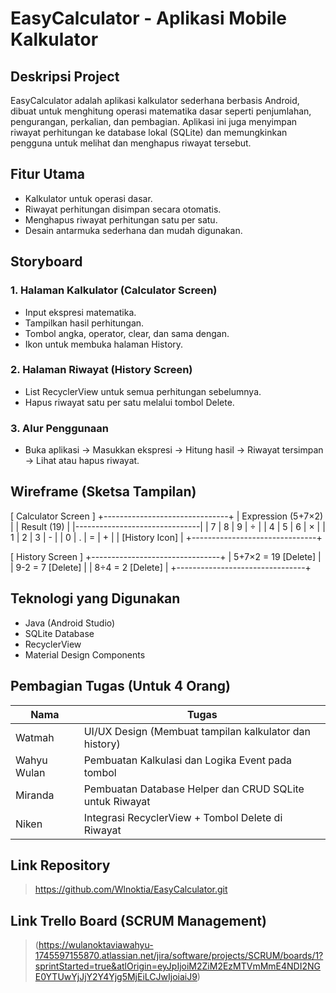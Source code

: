 
# EasyCalculator - Aplikasi Mobile Kalkulator

## Deskripsi Project
EasyCalculator adalah aplikasi kalkulator sederhana berbasis Android, dibuat untuk menghitung operasi matematika dasar seperti penjumlahan, pengurangan, perkalian, dan pembagian.
Aplikasi ini juga menyimpan riwayat perhitungan ke database lokal (SQLite) dan memungkinkan pengguna untuk melihat dan menghapus riwayat tersebut.

## Fitur Utama
- Kalkulator untuk operasi dasar.
- Riwayat perhitungan disimpan secara otomatis.
- Menghapus riwayat perhitungan satu per satu.
- Desain antarmuka sederhana dan mudah digunakan.

## Storyboard

### 1. Halaman Kalkulator (Calculator Screen)
- Input ekspresi matematika.
- Tampilkan hasil perhitungan.
- Tombol angka, operator, clear, dan sama dengan.
- Ikon untuk membuka halaman History.

### 2. Halaman Riwayat (History Screen)
- List RecyclerView untuk semua perhitungan sebelumnya.
- Hapus riwayat satu per satu melalui tombol Delete.

### 3. Alur Penggunaan
- Buka aplikasi → Masukkan ekspresi → Hitung hasil → Riwayat tersimpan → Lihat atau hapus riwayat.

## Wireframe (Sketsa Tampilan)

[ Calculator Screen ]
+-------------------------------+
|    Expression (5+7×2)          |
|    Result (19)                 |
|-------------------------------|
| 7 | 8 | 9 | ÷                 |
| 4 | 5 | 6 | ×                 |
| 1 | 2 | 3 | -                 |
| 0 | . | = | +                 |
|        [History Icon]         |
+-------------------------------+

[ History Screen ]
+--------------------------------+
| 5+7×2 = 19         [Delete]    |
| 9-2 = 7            [Delete]    |
| 8÷4 = 2            [Delete]    |
+--------------------------------+

## Teknologi yang Digunakan
- Java (Android Studio)
- SQLite Database
- RecyclerView
- Material Design Components

## Pembagian Tugas (Untuk 4 Orang)

| Nama | Tugas |
|------|-------|
| Watmah | UI/UX Design (Membuat tampilan kalkulator dan history) |
| Wahyu Wulan | Pembuatan Kalkulasi dan Logika Event pada tombol |
| Miranda | Pembuatan Database Helper dan CRUD SQLite untuk Riwayat |
| Niken | Integrasi RecyclerView + Tombol Delete di Riwayat |

 

## Link Repository
> https://github.com/Wlnoktia/EasyCalculator.git

## Link Trello Board (SCRUM Management)
> (https://wulanoktaviawahyu-1745597155870.atlassian.net/jira/software/projects/SCRUM/boards/1?sprintStarted=true&atlOrigin=eyJpIjoiM2ZiM2EzMTVmMmE4NDI2NGE0YTUwYjJjY2Y4Yjg5MjEiLCJwIjoiaiJ9)
